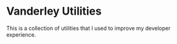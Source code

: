 # Vanderley Utilities

This is a collection of utilities that I used to improve my developer experience. 
